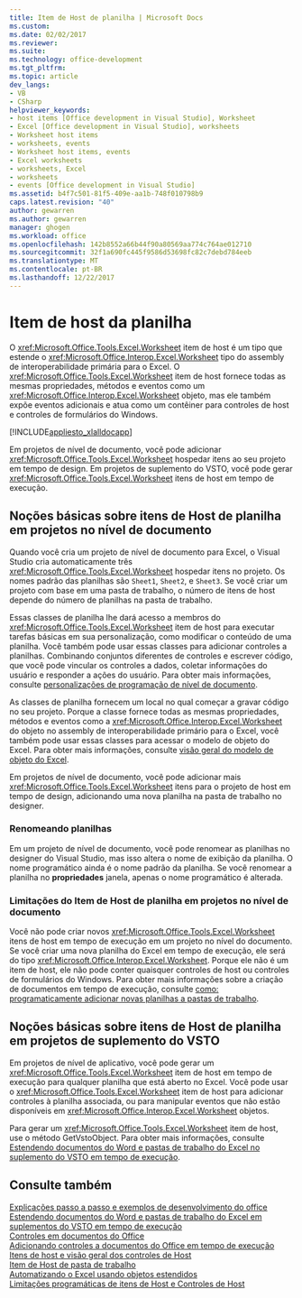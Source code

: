```yaml
---
title: Item de Host de planilha | Microsoft Docs
ms.custom: 
ms.date: 02/02/2017
ms.reviewer: 
ms.suite: 
ms.technology: office-development
ms.tgt_pltfrm: 
ms.topic: article
dev_langs:
- VB
- CSharp
helpviewer_keywords:
- host items [Office development in Visual Studio], Worksheet
- Excel [Office development in Visual Studio], worksheets
- Worksheet host items
- worksheets, events
- Worksheet host items, events
- Excel worksheets
- worksheets, Excel
- worksheets
- events [Office development in Visual Studio]
ms.assetid: b4f7c501-81f5-409e-aa1b-748f010798b9
caps.latest.revision: "40"
author: gewarren
ms.author: gewarren
manager: ghogen
ms.workload: office
ms.openlocfilehash: 142b8552a66b44f90a80569aa774c764ae012710
ms.sourcegitcommit: 32f1a690fc445f9586d53698fc82c7debd784eeb
ms.translationtype: MT
ms.contentlocale: pt-BR
ms.lasthandoff: 12/22/2017
---
```

# <a name="worksheet-host-item"></a>Item de host da planilha
  O <xref:Microsoft.Office.Tools.Excel.Worksheet> item de host é um tipo que estende o <xref:Microsoft.Office.Interop.Excel.Worksheet> tipo do assembly de interoperabilidade primária para o Excel. O <xref:Microsoft.Office.Tools.Excel.Worksheet> item de host fornece todas as mesmas propriedades, métodos e eventos como um <xref:Microsoft.Office.Interop.Excel.Worksheet> objeto, mas ele também expõe eventos adicionais e atua como um contêiner para controles de host e controles de formulários do Windows.  
  
 [!INCLUDE[appliesto_xlalldocapp](../vsto/includes/appliesto-xlalldocapp-md.md)]  
  
 Em projetos de nível de documento, você pode adicionar <xref:Microsoft.Office.Tools.Excel.Worksheet> hospedar itens ao seu projeto em tempo de design. Em projetos de suplemento do VSTO, você pode gerar <xref:Microsoft.Office.Tools.Excel.Worksheet> itens de host em tempo de execução.  
  
## <a name="understanding-worksheet-host-items-in-document-level-projects"></a>Noções básicas sobre itens de Host de planilha em projetos no nível de documento  
 Quando você cria um projeto de nível de documento para Excel, o Visual Studio cria automaticamente três <xref:Microsoft.Office.Tools.Excel.Worksheet> hospedar itens no projeto. Os nomes padrão das planilhas são `Sheet1`, `Sheet2`, e `Sheet3`. Se você criar um projeto com base em uma pasta de trabalho, o número de itens de host depende do número de planilhas na pasta de trabalho.  
  
 Essas classes de planilha lhe dará acesso a membros do <xref:Microsoft.Office.Tools.Excel.Worksheet> item de host para executar tarefas básicas em sua personalização, como modificar o conteúdo de uma planilha. Você também pode usar essas classes para adicionar controles a planilhas. Combinando conjuntos diferentes de controles e escrever código, que você pode vincular os controles a dados, coletar informações do usuário e responder a ações do usuário. Para obter mais informações, consulte [personalizações de programação de nível de documento](../vsto/programming-document-level-customizations.md).  
  
 As classes de planilha fornecem um local no qual começar a gravar código no seu projeto. Porque a classe fornece todas as mesmas propriedades, métodos e eventos como a <xref:Microsoft.Office.Interop.Excel.Worksheet> do objeto no assembly de interoperabilidade primário para o Excel, você também pode usar essas classes para acessar o modelo de objeto do Excel. Para obter mais informações, consulte [visão geral do modelo de objeto do Excel](../vsto/excel-object-model-overview.md).  
  
 Em projetos de nível de documento, você pode adicionar mais <xref:Microsoft.Office.Tools.Excel.Worksheet> itens para o projeto de host em tempo de design, adicionando uma nova planilha na pasta de trabalho no designer.  
  
### <a name="renaming-worksheets"></a>Renomeando planilhas  
 Em um projeto de nível de documento, você pode renomear as planilhas no designer do Visual Studio, mas isso altera o nome de exibição da planilha. O nome programático ainda é o nome padrão da planilha. Se você renomear a planilha no **propriedades** janela, apenas o nome programático é alterada.  
  
### <a name="limitations-of-the-worksheet-host-item-in-document-level-projects"></a>Limitações do Item de Host de planilha em projetos no nível de documento  
 Você não pode criar novos <xref:Microsoft.Office.Tools.Excel.Worksheet> itens de host em tempo de execução em um projeto no nível do documento. Se você criar uma nova planilha do Excel em tempo de execução, ele será do tipo <xref:Microsoft.Office.Interop.Excel.Worksheet>. Porque ele não é um item de host, ele não pode conter quaisquer controles de host ou controles de formulários do Windows. Para obter mais informações sobre a criação de documentos em tempo de execução, consulte [como: programaticamente adicionar novas planilhas a pastas de trabalho](../vsto/how-to-programmatically-add-new-worksheets-to-workbooks.md).  
  
## <a name="understanding-worksheet-host-items-in-vsto-add-in-projects"></a>Noções básicas sobre itens de Host de planilha em projetos de suplemento do VSTO  
 Em projetos de nível de aplicativo, você pode gerar um <xref:Microsoft.Office.Tools.Excel.Worksheet> item de host em tempo de execução para qualquer planilha que está aberto no Excel. Você pode usar o <xref:Microsoft.Office.Tools.Excel.Worksheet> item de host para adicionar controles à planilha associada, ou para manipular eventos que não estão disponíveis em <xref:Microsoft.Office.Interop.Excel.Worksheet> objetos.  
  
 Para gerar um <xref:Microsoft.Office.Tools.Excel.Worksheet> item de host, use o método GetVstoObject. Para obter mais informações, consulte [Estendendo documentos do Word e pastas de trabalho do Excel no suplemento do VSTO em tempo de execução](../vsto/extending-word-documents-and-excel-workbooks-in-vsto-add-ins-at-run-time.md).  
  
## <a name="see-also"></a>Consulte também  
 [Explicações passo a passo e exemplos de desenvolvimento do office](../vsto/office-development-samples-and-walkthroughs.md)   
 [Estendendo documentos do Word e pastas de trabalho do Excel em suplementos do VSTO em tempo de execução](../vsto/extending-word-documents-and-excel-workbooks-in-vsto-add-ins-at-run-time.md)   
 [Controles em documentos do Office](../vsto/controls-on-office-documents.md)   
 [Adicionando controles a documentos do Office em tempo de execução](../vsto/adding-controls-to-office-documents-at-run-time.md)   
 [Itens de host e visão geral dos controles de Host](../vsto/host-items-and-host-controls-overview.md)   
 [Item de Host de pasta de trabalho](../vsto/workbook-host-item.md)   
 [Automatizando o Excel usando objetos estendidos](../vsto/automating-excel-by-using-extended-objects.md)   
 [Limitações programáticas de itens de Host e Controles de Host](../vsto/programmatic-limitations-of-host-items-and-host-controls.md)  
  
  